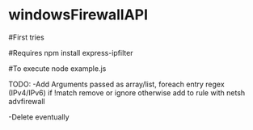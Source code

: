 # windowsFirewallAPI

#First tries

#Requires
npm install express-ipfilter

#To execute
node example.js

TODO:
-Add
Arguments passed as array/list, foreach entry regex (IPv4/IPv6)
if !match remove or ignore
otherwise add to rule with netsh advfirewall

-Delete eventually
